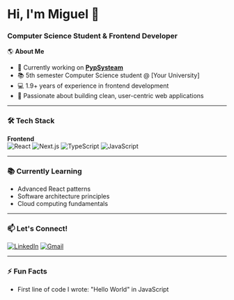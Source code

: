 # Hi, I'm Miguel 👋

### Computer Science Student & Frontend Developer

🌎 **About Me**  
- 🔭 Currently working on **[PypSysteam](https://github.com/PypSystem)**
- 📚 5th semester Computer Science student @ [Your University]
- 💻 1.9+ years of experience in frontend development
- 🚀 Passionate about building clean, user-centric web applications

---

### 🛠️ Tech Stack

**Frontend**  
![React](https://img.shields.io/badge/React-20232A?style=flat&logo=react&logoColor=61DAFB)
![Next.js](https://img.shields.io/badge/Next.js-000000?style=flat&logo=nextdotjs)
![TypeScript](https://img.shields.io/badge/TypeScript-3178C6?style=flat&logo=typescript&logoColor=white)
![JavaScript](https://img.shields.io/badge/JavaScript-F7DF1E?style=flat&logo=javascript&logoColor=black)

---

### 📚 Currently Learning
- Advanced React patterns
- Software architecture principles
- Cloud computing fundamentals

---

### 📫 Let's Connect!
[![LinkedIn](https://img.shields.io/badge/LinkedIn-0077B5?style=flat&logo=linkedin)](https://www.linkedin.com/in/miguel-vidor-5561731a0/)
[![Gmail](https://img.shields.io/badge/Gmail-D14836?style=flat&logo=gmail)](mailto:miguelvidordeoliveira@gmail.com)

---

### ⚡ Fun Facts
- First line of code I wrote: "Hello World" in JavaScript
